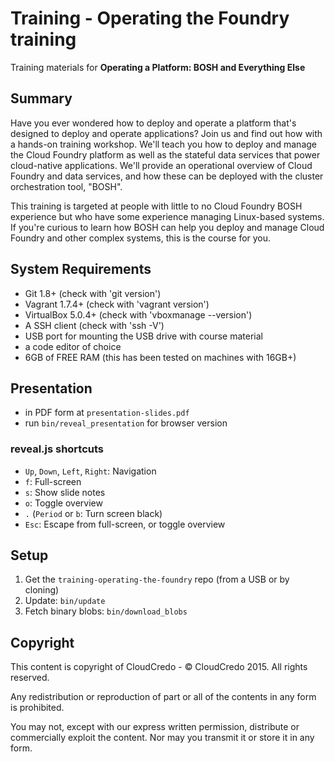 # Training - Operating the Foundry training

Training materials for **Operating a Platform: BOSH and Everything Else**

## Summary

Have you ever wondered how to deploy and operate a platform that's designed to deploy and operate applications? Join us and find out how with a hands-on training workshop. We'll teach you how to deploy and manage the Cloud Foundry platform as well as the stateful data services that power cloud-native applications. We'll provide an operational overview of Cloud Foundry and data services, and how these can be deployed with the cluster orchestration tool, "BOSH".  

This training is targeted at people with little to no Cloud Foundry BOSH experience but who have some experience managing Linux-based systems. If you're curious to learn how BOSH can help you deploy and manage Cloud Foundry and other complex systems, this is the course for you.

## System Requirements

* Git 1.8+ (check with 'git version')
* Vagrant 1.7.4+ (check with 'vagrant version')
* VirtualBox 5.0.4+ (check with 'vboxmanage --version')
* A SSH client (check with 'ssh -V')
* USB port for mounting the USB drive with course material
* a code editor of choice
* 6GB of FREE RAM (this has been tested on machines with 16GB+)

## Presentation

* in PDF form at `presentation-slides.pdf`
* run `bin/reveal_presentation` for browser version

### reveal.js shortcuts

* `Up`, `Down`, `Left`, `Right`: Navigation
* `f`: Full-screen
* `s`: Show slide notes
* `o`: Toggle overview
* `.` (`Period` or `b`: Turn screen black)
* `Esc`: Escape from full-screen, or toggle overview

## Setup

1.  Get the `training-operating-the-foundry` repo (from a USB or by cloning)
2.  Update: `bin/update`
3.  Fetch binary blobs: `bin/download_blobs`

## Copyright

This content is copyright of CloudCredo - © CloudCredo 2015. All rights reserved.

Any redistribution or reproduction of part or all of the contents in any form is prohibited.

You may not, except with our express written permission, distribute or commercially exploit the content. Nor may you transmit it or store it in any form.
